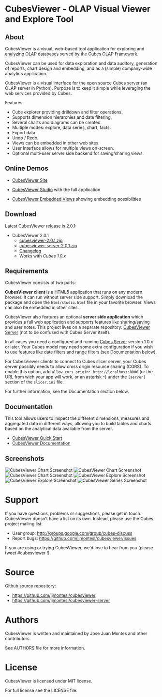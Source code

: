 CubesViewer - OLAP Visual Viewer and Explore Tool
=================================================

About
-----


CubesViewer is a visual, web-based tool application for exploring and analyzing
OLAP databases served by the Cubes OLAP Framework.

CubesViewer can be used for data exploration and data auditory,
generation of reports, chart design and embedding,
and as a (simple) company-wide analytics application.

CubesViewer is a visual interface for the
open source [Cubes server](http://databrewery.org/cubes.html) (an OLAP server in Python).
Purpose is to keep it simple while leveraging the web services provided by Cubes.

Features:

* Cube explorer providing drilldown and filter operations.
* Supports dimension hierarchies and date filtering.
* Several charts and diagrams can be created.
* Multiple modes: explore, data series, chart, facts.
* Export data.
* Undo / Redo.
* Views can be embedded in other web sites.
* User Interface allows for multiple views on-screen.
* Optional multi-user server side backend for saving/sharing views.


Online Demos
------------

* [CubesViewer Site](http://jjmontesl.github.io/cubesviewer/index.html)

* [CubesViewer Studio](http://jjmontesl.github.io/cubesviewer/studio.html) with the full application
* [CubesViewer Embedded Views](http://jjmontesl.github.io/cubesviewer/views.html) showing embedding possibilities

Download
--------

Latest CubesViewer release is 2.0.1:

* CubesViewer 2.0.1
  * [cubesviewer-2.0.1.zip](https://github.com/jjmontesl/cubesviewer/archive/cubesviewer-2.0.1.zip)
  * [cubesviewer-server-2.0.1.zip](https://github.com/jjmontesl/cubesviewer-server/archive/cubesviewer-server-2.0.1.zip)
  * [Changelog](https://github.com/jjmontesl/cubesviewer/blob/2.0.1/CHANGES.txt)
  * Works with *Cubes 1.0.x*


Requirements
------------

CubesViewer consists of two parts:

**CubesViewer client** is a HTML5 application that runs on any modern browser.
It can run without server side support. Simply download the package and open
the `html/studio.html` file in your favorite browser. Views can
also be embedded in other sites.

CubesViewer also features an optional **server side application**
which provides a full web application and supports features like sharing/saving and user notes.
This project lives on a separate repository:
[CubesViewer Server](https://github.com/jjmontesl/cubesviewer-server)
(not to be confused with Cubes Server itself).

In all cases you need a configured and running [Cubes Server](http://databrewery.org/cubes.html) version 1.0.x or later.
Your Cubes model may need some extra configuration if you wish to use features like date
filters and range filters (see Documentation below).

For CubesViewer clients to connect to Cubes slicer server, your Cubes server possibly needs to allow
cross origin resource sharing (CORS). To enable this option, add
`allow_cors_origin: http://localhost:8000` (or the URL from wich your app will work,
or an asterisk `*`) under the `[server]` section of the `slicer.ini` file.

For further information, see the Documentation section below.

Documentation
-------------

This tool allows users to inspect the different dimensions, measures and
aggregated data in different ways, allowing you to build tables and charts
based on the analytical data available from the server.

* [CubesViewer Quick Start](cubesviewer-quickstart.md)
* [CubesViewer Documentation](https://github.com/jjmontesl/cubesviewer/blob/master/doc/guide/index.md)


Screenshots
-----------

![CubesViewer Chart Screenshot](https://raw.github.com/jjmontesl/cubesviewer/master/doc/screenshots/view-chart-2.png "CubesViewer Chart")
![CubesViewer Chart Screenshot](https://raw.github.com/jjmontesl/cubesviewer/master/doc/screenshots/view-chart-3-notes.png "CubesViewer Chart")
![CubesViewer Chart Screenshot](https://raw.github.com/jjmontesl/cubesviewer/master/doc/screenshots/view-chart-1.png "CubesViewer Chart")
![CubesViewer Explore Screenshot](https://raw.github.com/jjmontesl/cubesviewer/master/doc/screenshots/view-explore-1.png "CubesViewer Explore")
![CubesViewer Explore Screenshot](https://raw.github.com/jjmontesl/cubesviewer/master/doc/screenshots/view-explore-2.png "CubesViewer Explore")
![CubesViewer Series Screenshot](https://raw.github.com/jjmontesl/cubesviewer/master/doc/screenshots/view-series-1.png "CubesViewer Series")

Support
=======

If you have questions, problems or suggestions, please get in touch.
CubesViewer doesn't have a list on its own. Instead, please use
the Cubes project mailing list:

* User group: http://groups.google.com/group/cubes-discuss
* Report bugs: https://github.com/jjmontesl/cubesviewer/issues

If you are using or trying CubesViewer, we'd love to hear from you (please tweet #cubesviewer !).

Source
======

Github source repository:

* https://github.com/jjmontesl/cubesviewer
* https://github.com/jjmontesl/cubesviewer-server

Authors
=======

CubesViewer is written and maintained by Jose Juan Montes
and other contributors.

See AUTHORS file for more information.

License
=======

CubesViewer is licensed under MIT license.

For full license see the LICENSE file.


